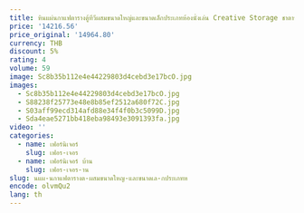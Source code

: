 ```yaml
---
title: หินแผ่นกาแฟตารางตู้ทีวีผสมขนาดใหญ่และขนาดเล็กประเภทห้องนั่งเล่น Creative Storage ชาตาราง
price: '14216.56'
price_original: '14964.80'
currency: THB
discount: 5%
rating: 4
volume: 59
image: Sc8b35b112e4e44229803d4cebd3e17bcO.jpg
images:
  - Sc8b35b112e4e44229803d4cebd3e17bcO.jpg
  - S88238f25773e48e8b85ef2512a680f72C.jpg
  - S03aff99ecd314afd88e34f4f0b3c5099D.jpg
  - Sda4eae5271bb418eba98493e3091393fa.jpg
video: ''
categories:
  - name: เฟอร์นิเจอร์
    slug: เฟอร-เจอร
  - name: เฟอร์นิเจอร์ บ้าน
    slug: เฟอร-เจอร-าน
slug: นแผ-นกาแฟตารางต-ผสมขนาดใหญ-และขนาดเล-กประเภทห
encode: olvmQu2
lang: th
---
```

  